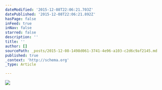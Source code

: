 ```yaml
---
dateModified: '2015-12-08T22:06:21.703Z'
datePublished: '2015-12-08T22:06:21.892Z'
hasPage: false
inFeed: true
inNav: false
starred: false
description: ''
title: ''
author: []
sourcePath: _posts/2015-12-08-1498d061-3741-4e96-a103-c2d6c9af2145.md
published: true
_context: 'http://schema.org'
_type: Article

---
```

![](https://the-grid-user-content.s3-us-west-2.amazonaws.com/2cdb817f-fc8d-49a8-89c2-a1a62fbb0f64.jpg)